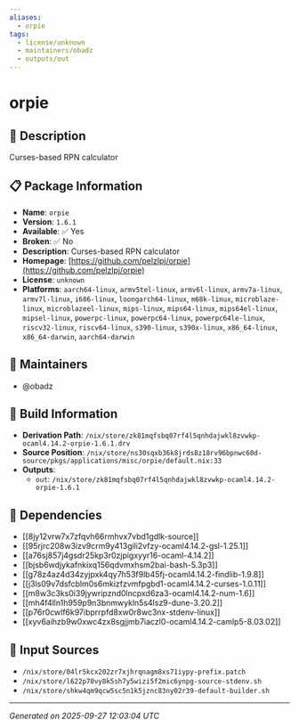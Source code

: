 ```yaml
---
aliases:
  - orpie
tags:
  - license/unknown
  - maintainers/obadz
  - outputs/out
---
```


# orpie

## 📝 Description

Curses-based RPN calculator

## 📋 Package Information

- **Name**: `orpie`
- **Version**: `1.6.1`
- **Available**: ✅ Yes
- **Broken**: ✅ No
- **Description**: Curses-based RPN calculator
- **Homepage**: [https://github.com/pelzlpj/orpie](https://github.com/pelzlpj/orpie)
- **License**: `unknown`
- **Platforms**: `aarch64-linux`, `armv5tel-linux`, `armv6l-linux`, `armv7a-linux`, `armv7l-linux`, `i686-linux`, `loongarch64-linux`, `m68k-linux`, `microblaze-linux`, `microblazeel-linux`, `mips-linux`, `mips64-linux`, `mips64el-linux`, `mipsel-linux`, `powerpc-linux`, `powerpc64-linux`, `powerpc64le-linux`, `riscv32-linux`, `riscv64-linux`, `s390-linux`, `s390x-linux`, `x86_64-linux`, `x86_64-darwin`, `aarch64-darwin`
## 👥 Maintainers

- @obadz


## 🔧 Build Information

- **Derivation Path**: `/nix/store/zk81mqfsbq07rf4l5qnhdajwkl8zvwkp-ocaml4.14.2-orpie-1.6.1.drv`
- **Source Position**: `/nix/store/ns30sqxb36k8jrds8z18rv96bpnwc60d-source/pkgs/applications/misc/orpie/default.nix:33`
- **Outputs**:
  - `out`:  `/nix/store/zk81mqfsbq07rf4l5qnhdajwkl8zvwkp-ocaml4.14.2-orpie-1.6.1`

## 🔗 Dependencies

- [[8jy12vrw7x7zfqvh66rmhvx7vbd1gdlk-source]]
- [[95rjrc208w3izv9crm9y413gili2vfzy-ocaml4.14.2-gsl-1.25.1]]
- [[a76sj857j4gsdr25kp3r0zjpigxyyr16-ocaml-4.14.2]]
- [[bjsb6wdjykafnkixq156qdvmxhsm2bai-bash-5.3p3]]
- [[g78z4az4d34zyjpxk4qy7h53f9lb45fj-ocaml4.14.2-findlib-1.9.8]]
- [[j3ls09v7dsfcblm0s6mkizfzvmfpgbd1-ocaml4.14.2-curses-1.0.11]]
- [[m8w3c3ks0i39jywripznd0lncpxd6za3-ocaml4.14.2-num-1.6]]
- [[mh4f4lln1h959p9n3bnmwykln5s4lsz9-dune-3.20.2]]
- [[p76r0cwlf6k97ibprrpfd8xw0r8wc3nx-stdenv-linux]]
- [[xyv6aihzb9w0xwc4zx8sgjjmb7iaczl0-ocaml4.14.2-camlp5-8.03.02]]

## 📁 Input Sources

- `/nix/store/04lr5kcx202zr7xjhrqnagm8xs71iypy-prefix.patch`
- `/nix/store/l622p70vy8k5sh7y5wizi5f2mic6ynpg-source-stdenv.sh`
- `/nix/store/shkw4qm9qcw5sc5n1k5jznc83ny02r39-default-builder.sh`

---
*Generated on 2025-09-27 12:03:04 UTC*
